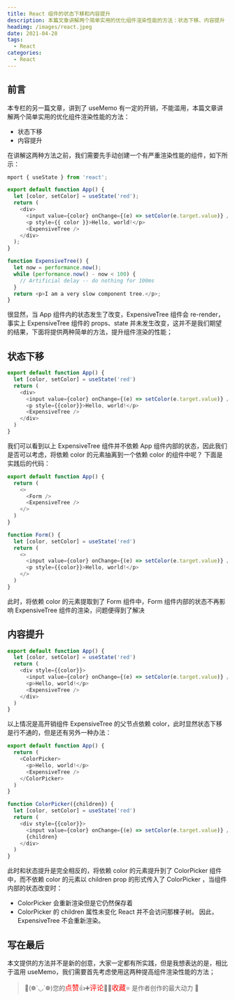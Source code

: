 ```yaml
---
title: React 组件的状态下移和内容提升
description: 本篇文章讲解两个简单实用的优化组件渲染性能的方法：状态下移、内容提升
headimg: /images/react.jpeg
date: 2021-04-28
tags:
  - React
categories:
  - React
---
```


## 前言

本专栏的另一篇文章，讲到了 useMemo 有一定的开销，不能滥用，本篇文章讲解两个简单实用的优化组件渲染性能的方法：

- 状态下移
- 内容提升

在讲解这两种方法之前，我们需要先手动创建一个有严重渲染性能的组件，如下所示：

```javascript
mport { useState } from 'react';

export default function App() {
  let [color, setColor] = useState('red');
  return (
    <div>
      <input value={color} onChange={(e) => setColor(e.target.value)} />
      <p style={{ color }}>Hello, world!</p>
      <ExpensiveTree />
    </div>
  );
}

function ExpensiveTree() {
  let now = performance.now();
  while (performance.now() - now < 100) {
    // Artificial delay -- do nothing for 100ms
  }
  return <p>I am a very slow component tree.</p>;
}
```

很显然，当 App 组件内的状态发生了改变，ExpensiveTree 组件会 re-render， 事实上 ExpensiveTree 组件的 props、state 并未发生改变，这并不是我们期望的结果，下面将提供两种简单的方法，提升组件渲染的性能；

## 状态下移

```javascript
export default function App() {
  let [color, setColor] = useState('red')
  return (
    <div>
      <input value={color} onChange={(e) => setColor(e.target.value)} />
      <p style={{color}}>Hello, world!</p>
      <ExpensiveTree />
    </div>
  )
}
```

我们可以看到以上 ExpensiveTree 组件并不依赖 App 组件内部的状态，因此我们是否可以考虑，将依赖 color 的元素抽离到一个依赖 color 的组件中呢？
下面是实践后的代码：

```javascript
export default function App() {
  return (
    <>
      <Form />
      <ExpensiveTree />
    </>
  )
}

function Form() {
  let [color, setColor] = useState('red')
  return (
    <>
      <input value={color} onChange={(e) => setColor(e.target.value)} />
      <p style={{color}}>Hello, world!</p>
    </>
  )
}
```

此时，将依赖 color 的元素提取到了 Form 组件中，Form 组件内部的状态不再影响 ExpensiveTree 组件的渲染，问题便得到了解决

## 内容提升

```javascript
export default function App() {
  let [color, setColor] = useState('red')
  return (
    <div style={{color}}>
      <input value={color} onChange={(e) => setColor(e.target.value)} />
      <p>Hello, world!</p>
      <ExpensiveTree />
    </div>
  )
}
```

以上情况是高开销组件 ExpensiveTree 的父节点依赖 color，此时显然状态下移是行不通的，但是还有另外一种办法：

```javascript
export default function App() {
  return (
    <ColorPicker>
      <p>Hello, world!</p>
      <ExpensiveTree />
    </ColorPicker>
  )
}

function ColorPicker({children}) {
  let [color, setColor] = useState('red')
  return (
    <div style={{color}}>
      <input value={color} onChange={(e) => setColor(e.target.value)} />
      {children}
    </div>
  )
}
```

此时和状态提升是完全相反的，将依赖 color 的元素提升到了 ColorPicker 组件中，而不依赖 color 的元素以 children prop 的形式传入了 ColorPicker ，当组件内部的状态改变时：

- ColorPicker 会重新渲染但是它仍然保存着
- ColorPicker 的 children 属性未变化 React 并不会访问那棵子树。 因此，ExpensiveTree 不会重新渲染。

## 写在最后

本文提供的方法并不是新的创意，大家一定都有所实践，但是我想表达的是，相比于滥用 useMemo，我们需要首先考虑使用这两种提高组件渲染性能的方法；

> 🥂(❁´◡`❁)您的<font  color=red size=3>点赞</font>👍➕<font  color=red size=3>评论</font>📝➕<font  color=red size=3>收藏</font>⭐ 是作者创作的最大动力 🤞
